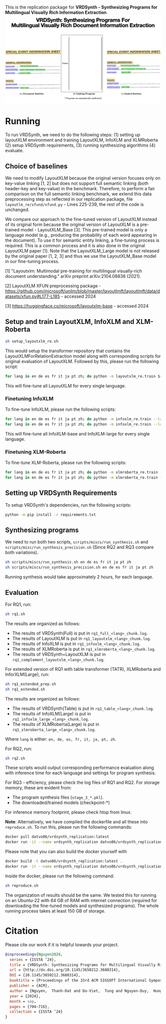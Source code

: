 This is the replication package for **VRDSynth - Synthesizing Programs for Multilingual Visually Rich Information Extraction**
![VRDSynth Example](./assets/VRDSynth_Animation.gif)


# Running
To run VRDSynth, we need to do the following steps: (1) setting up layoutXLM environment and training LayoutXLM, InfoXLM and XLMRoberta (2) setup VRDSynth requirements, (3) running synthesizing algorithms (4) evaluate.

## Choice of baselines
We need to modify LayoutXLM because the original version focuses only on key-value linking [1, 2] but does not support full semantic linking (both header-key and key-value) in the benchmark. Therefore, to perform a fair comparison on the full semantic linking benchmark, we extend this data preprocessing step as reflected in our replication package, file `layoutlm_re/xfund/xfund.py` - Lines 225-239, the rest of the code is unchanged. 

We compare our approach to the fine-tuned version of LayoutXLM instead of its original form because the original version of LayoutXLM is a pre-trained model - LayoutXLM\_Base [3]. This pre-trained model is only a language model (e.g., producing the probability of each word appearing in the document). To use it for semantic entity linking, a fine-tuning process is required. This is a common process and it is also done in the original LayoutXLM paper [1]. Note that the LayoutXLM\_Large model is not released by the original paper [1, 2, 3] and thus we use the LayoutXLM\_Base model in our fine-tuning process.

[1] "Layoutxlm: Multimodal pre-training for multilingual visually-rich document understanding." arXiv preprint arXiv:2104.08836 (2021).

[2] LayoutXLM XFUN preprocessing package - https://github.com/microsoft/unilm/blob/master/layoutlmft/layoutlmft/data/datasets/xfun.py#L177-L185 - accessed 2024

[3] https://huggingface.co/microsoft/layoutxlm-base - accessed 2024


## Setup and train LayoutXLM, InfoXLM and XLM-Roberta
```sh
sh setup_layoutxlm_re.sh
```
This would setup the transformer repository that contains the LayoutXLMForRelationExtraction model along with corresponding scripts for original evaluation of LayoutXLM. Followed by this, please run the following script:
```sh
for lang in en de es fr it ja pt zh; do python -m layoutxlm_re.train ${lang}; done
```
This will fine-tune all LayoutXLM for every single language.

### Finetuning InfoXLM
To fine-tune InfoXLM, please run the following scripts:
```sh
for lang in en de es fr it ja pt zh; do python -m infoxlm_re.train --lang ${lang} --model_type infoxlm-base > train_infoxlm_base_${lang}.log; done
for lang in en de es fr it ja pt zh; do python -m infoxlm_re.train --lang ${lang} --model_type infoxlm-large; done
```
This will fine-tune all InfoXLM-base and InfoXLM-large for every single language.

### Finetuning XLM-Roberta
To fine-tune XLM-Roberta, please run the following scripts:
```sh
for lang in en de es fr it ja pt zh; do python -m xlmroberta_re.train --lang ${lang} --model_type xlm-roberta-base > train_xlmroberta_base_${lang}.log; done
for lang in en de es fr it ja pt zh; do python -m xlmroberta_re.train --lang ${lang} --model_type xlm-roberta-large > train_xlmroberta_large_${lang}.log; done
```

## Setting up VRDSynth Requirements
To setup VRDSynth's dependencies, run the following scripts:
```sh
python -m pip install -r requirements.txt
```
## Synthesizing programs
We need to run both two scripts, `scripts/miscs/run_synthesis.sh` and `scripts/misc/run_synthesis_precision.sh` (Since RQ2 and RQ3 compare both variations).
```sh
sh scripts/miscs/run_synthesis.sh en de es fr it ja pt zh
sh scripts/miscs/run_synthesis_precision.sh en de es fr it ja pt zh
```
Running synthesis would take approximately 2 hours, for each language.

## Evaluation

For RQ1, run:
```sh
sh rq1.sh
```

The results are organized as follows:
- The results of VRDSynth(Full) is put in `rq1_full_<lang>_chunk.log`.
- The results of LayoutXLM is put in `rq1_layoutxlm_<lang>_chunk.log`.
- The results of InfoXLM is put in `rq1_infoxlm_<lang>_chunk.log`.
- The results of XLMRoberta is put in `rq1_xlmroberta_<lang>_chunk.log`.
- The results of VRDSynth+LayoutXLM is put in `rq1_complement_layoutxlm_<lang>_chunk.log`.

For extended version of RQ1 with table transformer (TATR), XLMRoberta and InforXLM(Large), run:

```sh
sh rq1_extended_prep.sh
sh rq1_extended.sh
```

The results are organized as follows:
- The results of VRDSynth(Table) is put in `rq1_table_<lang>_chunk.log`.
- The results of InfoXLM(Large) is put in `rq1_infoxlm_large_<lang>_chunk.log`.
- The results of XLMRoberta(Large) is put in `rq1_xlmroberta_large_<lang>_chunk.log`.

Where `lang` is either: `en, de, es, fr, it, ja, pt, zh`.


For RQ2, run:
```sh
sh rq2.sh
```
These scripts would output corresponding performance evaluation along with inference time for each language and settings for program synthesis.

For RQ3 - efficiency, please check the log files of RQ1 and RQ2. For storage memory, these are evident from:
- The program synthesis files (`stage_3_*.pkl`).
- The downloaded/trained models (checkpoint-*)

For inference memory footprint, please check htop from linux.

**Note**: Alternatively, we have compiled the dockerfile and all these into `reproduce.sh`. To run this, please run the following commands:

```sh
docker pull datvo06/vrdsynth_replication:latest
docker run -it --name vrdsynth_replication datvo06/vrdsynth_replication:latest /bin/bash
```
Please note that you can also build the docker yourself with
```sh
docker build -t datvo06/vrdsynth_replication:latest .
docker run -it --name vrdsynth_replication datvo06/vrdsynth_replication:latest /bin/bash
```
Inside the docker, please run the following command:
```sh
sh reproduce.sh
```
The organization of results should be the same.
We tested this for running on an Ubuntu-22 with 64 GB of RAM with internet connection (required for downloading the fine-tuned models and synthesized programs). The whole running process takes at least 150 GB of storage.

# Citation
Please cite our work if it is helpful towards your project.
```bibtex
@inproceedings{Nguyen2024,
  series = {ISSTA ’24},
  title = {VRDSynth: Synthesizing Programs for Multilingual Visually Rich Document Information Extraction},
  url = {http://dx.doi.org/10.1145/3650212.3680314},
  DOI = {10.1145/3650212.3680314},
  booktitle = {Proceedings of the 33rd ACM SIGSOFT International Symposium on Software Testing and Analysis},
  publisher = {ACM},
  author = {Nguyen,  Thanh-Dat and Do-Viet,  Tung and Nguyen-Duy,  Hung and Luu,  Tuan-Hai and Le,  Hung and Le,  Bach and Thongtanunam,  Patanamon},
  year = {2024},
  month = sep,
  pages = {704–716},
  collection = {ISSTA ’24}
}
```
